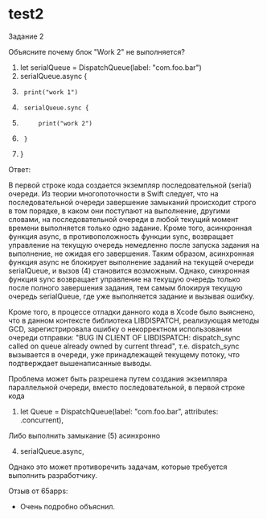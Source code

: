 # test2

Задание 2

Объясните почему блок "Work 2" не выполняется?
1. let serialQueue = DispatchQueue(label: "com.foo.bar")
2. serialQueue.async {
3.      print("work 1")
4.      serialQueue.sync {
5.          print("work 2")
6.      }
7. }


Ответ:

В первой строке кода создается экземпляр последовательной (serial) очереди. Из теории многопоточности в Swift следует, что на последовательной очереди завершение замыканий происходит строго в том порядке, в каком они поступают на выполнение, другими словами, на последовательной очереди в любой текущий момент времени выполняется только одно задание. Кроме того, асинхронная функция async, в противоположность функции sync, возвращает управление на текущую очередь немедленно после запуска задания на выполнение, не ожидая его завершения. Таким образом, асинхронная функция async не блокирует выполнение заданий на текущей очереди serialQueue, и вызов (4) становится возможным. Однако, синхронная функция sync возвращает управление на текущую очередь только после полного завершения задания, тем самым блокируя текущую очередь serialQueue, где уже выполняется задание и вызывая ошибку.

Кроме того, в процессе отладки данного кода в Xcode было выяснено, что в данном контексте библиотека LIBDISPATCH, реализующая методы GCD, зарегистрировала ошибку о некорректном использовании очереди отправки: "BUG IN CLIENT OF LIBDISPATCH: dispatch_sync called on queue already owned by current thread", т.е. dispatch_sync вызывается в очереди, уже принадлежащей текущему потоку, что подтверждает вышенаписанные выводы.

Проблема может быть разрешена путем создания экземпляра параллельной очереди, вместо последовательной, в первой строке кода
1. let Queue = DispatchQueue(label: "com.foo.bar", attributes: .concurrent),

Либо выполнить замыкание (5) асинхронно

4. serialQueue.async,

Однако это может противоречить задачам, которые требуется выполнить разработчику.


Отзыв от 65apps:

+ Очень подробно объяснил.
